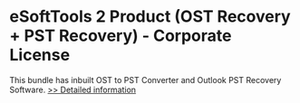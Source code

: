 # eSoftTools 2 Product (OST Recovery + PST Recovery) - Corporate License
This bundle has inbuilt OST to PST Converter and Outlook PST Recovery Software.
[>> Detailed information](https://secure.shareit.com/shareit/product.html?productid=300962028&affiliateid=200057808)